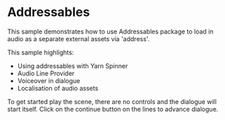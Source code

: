 # Addressables

This sample demonstrates how to use Addressables package to load in audio as a separate external assets via 'address'.

This sample highlights:

- Using addressables with Yarn Spinner
- Audio Line Provider
- Voiceover in dialogue
- Localisation of audio assets

To get started play the scene, there are no controls and the dialogue will start itself.
Click on the continue button on the lines to advance dialogue.
